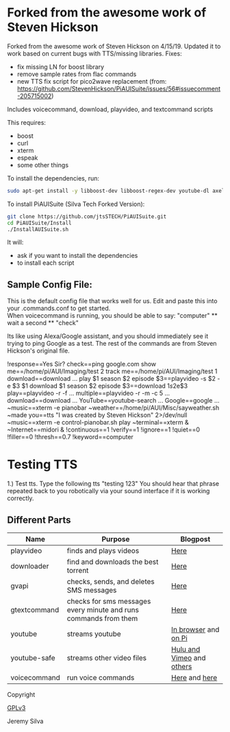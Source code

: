 # Forked from the awesome work of Steven Hickson
Forked from the awesome work of Steven Hickson on 4/15/19.  Updated it to work based on current bugs with TTS/missing libraries.
Fixes:
* fix missing LN for boost library
* remove sample rates from flac commands
* new TTS fix script for pico2wave replacement (from: https://github.com/StevenHickson/PiAUISuite/issues/56#issuecomment-205715002)




Includes voicecommand, download, playvideo, and textcommand scripts

This requires:

* boost
* curl
* xterm
* espeak
* some other things

To install the dependencies, run:
```bash
sudo apt-get install -y libboost-dev libboost-regex-dev youtube-dl axel curl xterm libcurl4-gnutls-dev mpg123 flac sox
```

To install PiAUISuite (Silva Tech Forked Version):
```bash
git clone https://github.com/jtsSTECH/PiAUISuite.git
cd PiAUISuite/Install
./InstallAUISuite.sh
```

It will:
* ask if you want to install the dependencies
* to install each script

## Sample Config File:

This is the default config file that works well for us. Edit and paste this into your .commands.conf to get started.  
When voicecommand is running, you should be able to say: 
"computer"
** wait a second **
"check"

Its like using Alexa/Google assistant, and you should immediately see it trying to ping Google as a test.  The rest of the commands are from Steven Hickson's original file.

!response==Yes Sir?
check==ping google.com
show me==/home/pi/AUI/Imaging/test 2
track me==/home/pi/AUI/Imaging/test 1
download==download ...
play $1 season $2 episode $3==playvideo -s $2 -e $3 $1
download $1 season $2 episode $3==download $1 s$2e$3
play==playvideo -r -f ...
multiple==playvideo -r -m -c 5 ...
download==download ...
YouTube==youtube-search ...
Google==google ...
~music==xterm -e pianobar
~weather==/home/pi/AUI/Misc/sayweather.sh
~made you==tts "I was created by Steven Hickson" 2>/dev/null
~music==xterm -e control-pianobar.sh play
~terminal==xterm &
~Internet==midori &
!continuous==1
!verify==1
!ignore==1
!quiet==0
!filler==0
!thresh==0.7
!keyword==computer

# Testing TTS

1.) Test tts.  Type the following
tts "testing 123"
You should hear that phrase repeated back to you robotically via your sound interface if it is working correctly.


## Different Parts

Name | Purpose | Blogpost
-----|---------|---------
playvideo | finds and plays videos | [Here](http://stevenhickson.blogspot.com/2013/03/playing-videos-intelligently-with.html)
downloader | find and downloads the best torrent | [Here](http://stevenhickson.blogspot.com/2013/03/automatically-downloading-torrents-with.html)
gvapi | checks, sends, and deletes SMS messages | [Here](http://stevenhickson.blogspot.com/2013/05/using-google-voice-c-api.html)
gtextcommand | checks for sms messages every minute and runs commands from them | [Here](http://stevenhickson.blogspot.com/2013/03/controlling-raspberry-pi-via-text.html)
youtube | streams youtube | [In browser](http://stevenhickson.blogspot.com/2013/06/playing-youtube-videos-in-browser-on.html) and [on Pi](http://stevenhickson.blogspot.com/2013/04/using-youtube-on-raspberry-pi-without.html)
youtube-safe | streams other video files | [Hulu and Vimeo](http://stevenhickson.blogspot.com/2013/06/getting-huluvimeo-to-work-on-raspberry.html) and [others](http://stevenhickson.blogspot.com/2013/06/streaming-other-hd-video-sites-on.html)
voicecommand | run voice commands | [Here](http://stevenhickson.blogspot.com/2013/05/voice-command-v20-for-raspberry-pi.html) and [here](http://stevenhickson.blogspot.com/2013/04/voice-control-on-raspberry-pi.html)

Copyright

[GPLv3](https://tldrlegal.com/license/gnu-general-public-license-v3-(gpl-3))

Jeremy Silva
